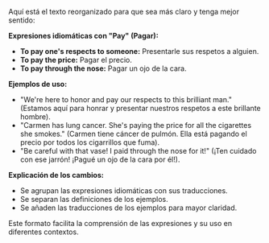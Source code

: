 Aquí está el texto reorganizado para que sea más claro y tenga mejor sentido:

**Expresiones idiomáticas con "Pay" (Pagar):**

*   **To pay one's respects to someone:** Presentarle sus respetos a alguien.
*   **To pay the price:** Pagar el precio.
*   **To pay through the nose:** Pagar un ojo de la cara.

**Ejemplos de uso:**

*   "We're here to honor and pay our respects to this brilliant man." (Estamos aquí para honrar y presentar nuestros respetos a este brillante hombre).
*   "Carmen has lung cancer. She's paying the price for all the cigarettes she smokes." (Carmen tiene cáncer de pulmón. Ella está pagando el precio por todos los cigarrillos que fuma).
*   "Be careful with that vase! I paid through the nose for it!" (¡Ten cuidado con ese jarrón! ¡Pagué un ojo de la cara por él!).

**Explicación de los cambios:**

*   Se agrupan las expresiones idiomáticas con sus traducciones.
*   Se separan las definiciones de los ejemplos.
*   Se añaden las traducciones de los ejemplos para mayor claridad.

Este formato facilita la comprensión de las expresiones y su uso en diferentes contextos.
